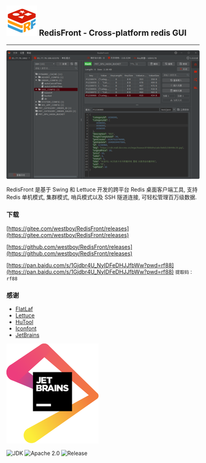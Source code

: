 ## ![logo](assets/logo.png)  RedisFront - Cross-platform redis GUI

-------

![Screenshot](screenshot/redisfront-win11.png)

RedisFront 是基于 Swing 和 Lettuce 开发的跨平台 Redis 桌面客户端工具, 支持 Redis 单机模式, 集群模式, 哨兵模式以及 SSH 隧道连接,  可轻松管理百万级数据.

### 下载

[https://gitee.com/westboy/RedisFront/releases](https://gitee.com/westboy/RedisFront/releases)

[https://github.com/westboy/RedisFront/releases](https://github.com/westboy/RedisFront/releases)

[https://pan.baidu.com/s/1Gjdbr4U_NyIDFeDHJJfbWw?pwd=rf88](https://pan.baidu.com/s/1Gjdbr4U_NyIDFeDHJJfbWw?pwd=rf88)  `提取码：rf88`



### 感谢

* [FlatLaf](https://www.formdev.com/flatlaf/?from=RedisFront)
* [Lettuce](https://lettuce.io?from=RedisFront)
* [HuTool](http://hutool.cn?from=RedisFront)
* [Iconfont](https://www.iconfont.cn?from=RedisFront)
* [JetBrains](https://www.jetbrains.com?from=RedisFront)

![JenBrains logo](assets/jetbrains.svg)

![JDK](https://img.shields.io/badge/JDK-17-blue.svg)
![Apache 2.0](https://img.shields.io/badge/Apache-2.0-4EB1BA.svg)
![Release](https://img.shields.io/badge/Release-1.0.0.B-green.svg)
